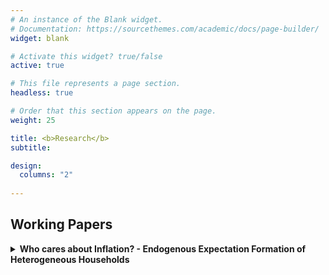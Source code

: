 ```yaml
---
# An instance of the Blank widget.
# Documentation: https://sourcethemes.com/academic/docs/page-builder/
widget: blank

# Activate this widget? true/false
active: true

# This file represents a page section.
headless: true

# Order that this section appears on the page.
weight: 25

title: <b>Research</b>
subtitle:

design:
  columns: "2"
  
---
```


**Working Papers**
-------------------

<details>
  <summary>
  <b>Who cares about Inflation? - Endogenous Expectation Formation of Heterogeneous Households</b>
</summary>
  
  This paper studies the effect of wealth levels on households' inflation expectations. Using data from the DNB Household Survey, we show absolute forecast errors as well as the dispersion of expectations across households to be decreasing in assets and debt. These patterns can be rationalized in a consumption-savings model with endogenous expectation formation, where households can exert effort to reduce uncertainty about future price changes. The implied consumption response to news about inflation is hump shaped in wealth: Wealthier households pay closer attention and update their expectations more in response to a signal received, but change their consumption less after any given update in expectations due to the income effect of future inflation. In a quantitative exercise, we show this mechanism to reduce the on-impact aggregate consumption response to forward guidance policies up to 55% compared to an attentive counterfactual.
  
  [Paper](https://lukasnord.eu/files/hetexp.pdf)
  
</details> 
